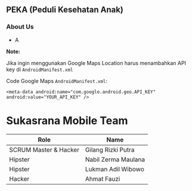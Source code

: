 ## PEKA (Peduli Kesehatan Anak)

### About Us
  - A

**Note:**

Jika ingin menggunakan Google Maps Location harus menambahkan API key di `AndroidManifest.xml`

Code Google Maps `AndroidManifest.xml`:

`<meta-data android:name="com.google.android.geo.API_KEY" android:value="YOUR_API_KEY" />`

# Sukasrana Mobile Team

| Role                  | Name                | 
| --------------------- | ------------------- |
| SCRUM Master & Hacker | Gilang Rizki Putra  | 
| Hipster               | Nabil Zerma Maulana |
| Hipster               | Lukman Adil Wibowo  | 
| Hacker                | Ahmat Fauzi         | 



